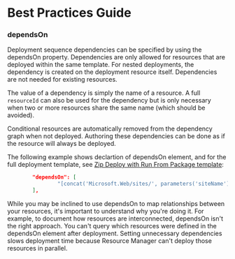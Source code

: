# Best Practices Guide

### dependsOn  

Deployment sequence dependencies can be specified by using the dependsOn property. Dependencies are only allowed for resources that are deployed within the same template. 
For nested deployments, the dependency is created on the deployment resource itself. Dependencies are not needed for existing resources.

The value of a dependency is simply the name of a resource. A full `resourceId` can also be used for the dependency but is only necessary when two or more resources share the same name (which should be avoided).

Conditional resources are automatically removed from the dependency graph when not deployed. Authoring these dependencies can be done as if the resource will always be deployed.  

The following example shows declartion of dependsOn element, and for the full deployment template, see <a href="https://github.com/patelchandni/arm-template-functions-deployment/blob/main/templates/run-from-package.json">Zip Deploy with Run From Package template</a>:

```json
        "dependsOn": [
                "[concat('Microsoft.Web/sites/', parameters('siteName'))]"
        ],
```  

While you may be inclined to use dependsOn to map relationships between your resources, it's important to understand why you're doing it. For example, to document how resources are interconnected, dependsOn isn't the right approach. You can't query which resources were defined in the dependsOn element after deployment. Setting unnecessary dependencies slows deployment time because Resource Manager can't deploy those resources in parallel.
